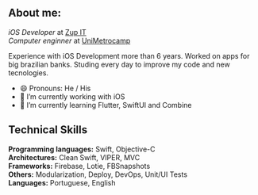 ## About me:

*iOS Developer* at [Zup IT](https://www.zup.com.br) <br />
*Computer enginner* at [UniMetrocamp](https://www.wyden.com.br/selecao?gclid=CjwKCAjw5P2aBhAlEiwAAdY7dBQYELqvatTWDlXX-XmrcPh5V9kQa89pa0JHq4dPNTX_mDHQCY6UdRoCrU0QAvD_BwE)

Experience with iOS Development more than 6 years. Worked on apps for big brazilian banks. Studing every day to improve my code and new tecnologies.

- 😄 Pronouns: He / His 
- 🔭 I’m currently working with iOS
- 🌱 I’m currently learning Flutter, SwiftUI and Combine

## Technical Skills
**Programming languages:** Swift, Objective-C <br />
**Architectures:** Clean Swift, VIPER, MVC <br />
**Frameworks:** Firebase, Lotie, FBSnapshots <br />
**Others:** Modularization, Deploy, DevOps, Unit/UI Tests <br />
**Languages:** Portuguese, English <br />
